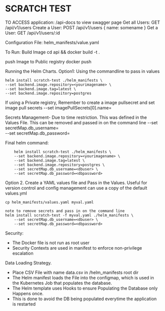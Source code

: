 # SCRATCH TEST

TO ACCESS application: /api-docs to view swagger page
Get all Users: GET /api/v1/users
Create a User: POST /api/v1/users { name: somename }
Get a User: GET /api/v1/users/:id

Configuration File: helm_manifests/value.yaml

To Run:
Build Image
cd api && docker build -t <yourimagename> .

push Image to Public registry
docker push <imagename>

Running the Helm Charts.
Option1: Using the commandline to pass in values

    helm install scratch-test ./helm_manifests \
    --set backend.image.repository=<yourimagename> \
    --set backend.image.tag=latest \
    --set backend.image.repository=postgres

If using a Private registry, Remember to create a image pullsecret and set image pull secrets
--set imagePullSecrets[0].name=<pullsecretname>

Secrets Management- Due to time restriction. This was defined in the Values File. This can be removed and passed in on the command line
--set secretMap.db_username=<dbuser> \
 --set secretMap.db_password=<dbpassword>

Final helm command:

        helm install scratch-test ./helm_manifests \
        --set backend.image.repository=<yourimagename> \
        --set backend.image.tag=latest \
        --set backend.image.repository=postgres \
        --set secretMap.db_username=<dbuser> \
        --set secretMap.db_password=<dbpassword>

Option 2. Create a YAML values file and Pass in the Values. Useful for version control and config management
can use a copy of the default values.yml

    cp helm_manifests/values.yaml myval.yaml

    note to remove secrets and pass in on the command line
    helm install scratch-test -f myval.yaml ./helm_manifests \
        --set secretMap.db_username=<dbuser> \
        --set secretMap.db_password=<dbpassword>

Security:

- The Docker file is not run as root user
- Security Contexts are used in manifest to enforce non-privilege escalation

Data Loading Strategy.

- Place CSV File with name data.csv in /helm_manifests root dir
- The Helm manifest loads the File into the configmap, which is used in the Kubernetes Job that populates the database.
- The Helm template uses Hooks to ensure Populating the Database only Happens once.
- This is done to avoid the DB being populated everytime the application is restarted
